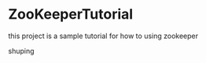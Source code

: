 ZooKeeperTutorial
=================

this project is a sample tutorial for how to using zookeeper

shuping
